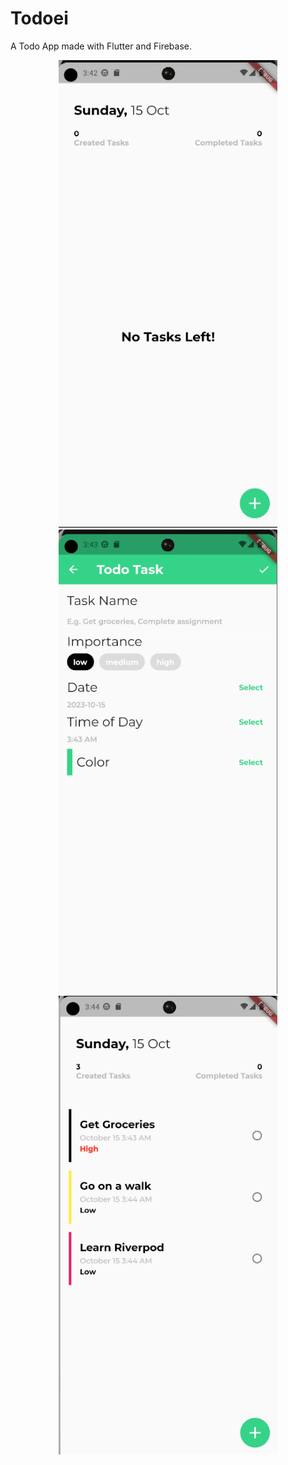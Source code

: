 # Todoei

A Todo App made with Flutter and Firebase.

<p align="center">
  <img src="screenshots/screen1.png" width="350">
  <img src="screenshots/screen2.png" width="350">
  <img src="screenshots/screen3.png" width="350">
</p>

